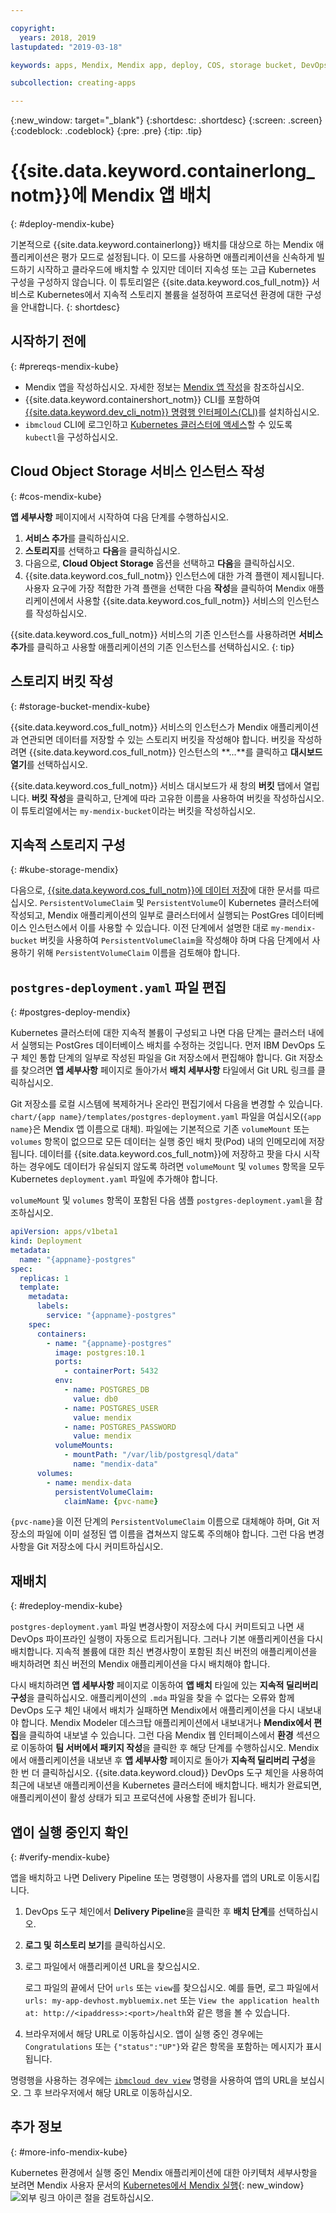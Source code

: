 ```yaml
---

copyright:
  years: 2018, 2019
lastupdated: "2019-03-18"

keywords: apps, Mendix, Mendix app, deploy, COS, storage bucket, DevOps toolchain

subcollection: creating-apps

---
```


{:new_window: target="_blank"}
{:shortdesc: .shortdesc}
{:screen: .screen}
{:codeblock: .codeblock}
{:pre: .pre}
{:tip: .tip}

# {{site.data.keyword.containerlong_notm}}에 Mendix 앱 배치
{: #deploy-mendix-kube}

기본적으로 {{site.data.keyword.containerlong}} 배치를 대상으로 하는 Mendix 애플리케이션은 평가 모드로 설정됩니다. 이 모드를 사용하면 애플리케이션을 신속하게 빌드하기 시작하고 클라우드에 배치할 수 있지만 데이터 지속성 또는 고급 Kubernetes 구성을 구성하지 않습니다. 이 튜토리얼은 {{site.data.keyword.cos_full_notm}} 서비스로 Kubernetes에서 지속적 스토리지 볼륨을 설정하여 프로덕션 환경에 대한 구성을 안내합니다.
{: shortdesc}

## 시작하기 전에
{: #prereqs-mendix-kube}

* Mendix 앱을 작성하십시오. 자세한 정보는 [Mendix 앱 작성](/docs/apps/tutorials?topic=creating-apps-create-mendix)을 참조하십시오.
* {{site.data.keyword.containershort_notm}} CLI를 포함하여 [{{site.data.keyword.dev_cli_notm}} 명령행 인터페이스(CLI)](/docs/cli?topic=cloud-cli-ibmcloud-cli)를 설치하십시오.
* `ibmcloud` CLI에 로그인하고 [Kubernetes 클러스터에 액세스](/docs/containers?topic=containers-cs_cluster_tutorial#cs_cluster_tutorial_lesson3)할 수 있도록 `kubectl`을 구성하십시오.

## Cloud Object Storage 서비스 인스턴스 작성
{: #cos-mendix-kube}

**앱 세부사항** 페이지에서 시작하여 다음 단계를 수행하십시오.
1. **서비스 추가**를 클릭하십시오.
2. **스토리지**를 선택하고 **다음**을 클릭하십시오.
3. 다음으로, **Cloud Object Storage** 옵션을 선택하고 **다음**을 클릭하십시오.
4.  {{site.data.keyword.cos_full_notm}} 인스턴스에 대한 가격 플랜이 제시됩니다. 사용자 요구에 가장 적합한 가격 플랜을 선택한 다음 **작성**을 클릭하여 Mendix 애플리케이션에서 사용할 {{site.data.keyword.cos_full_notm}} 서비스의 인스턴스를 작성하십시오.

  {{site.data.keyword.cos_full_notm}} 서비스의 기존 인스턴스를 사용하려면 **서비스 추가**를 클릭하고 사용할 애플리케이션의 기존 인스턴스를 선택하십시오.
  {: tip}

## 스토리지 버킷 작성
{: #storage-bucket-mendix-kube}

{{site.data.keyword.cos_full_notm}} 서비스의 인스턴스가 Mendix 애플리케이션과 연관되면 데이터를 저장할 수 있는 스토리지 버킷을 작성해야 합니다. 버킷을 작성하려면 {{site.data.keyword.cos_full_notm}} 인스턴스의 **...**를 클릭하고 **대시보드 열기**를 선택하십시오.  

{{site.data.keyword.cos_full_notm}} 서비스 대시보드가 새 창의 **버킷** 탭에서 열립니다. **버킷 작성**을 클릭하고, 단계에 따라 고유한 이름을 사용하여 버킷을 작성하십시오. 이 튜토리얼에서는 `my-mendix-bucket`이라는 버킷을 작성하십시오.

## 지속적 스토리지 구성
{: #kube-storage-mendix}

다음으로, [{{site.data.keyword.cos_full_notm}}에 데이터 저장](/docs/containers?topic=containers-object_storage)에 대한 문서를 따르십시오. `PersistentVolumeClaim` 및 `PersistentVolume`이 Kubernetes 클러스터에 작성되고, Mendix 애플리케이션의 일부로 클러스터에서 실행되는 PostGres 데이터베이스 인스턴스에서 이를 사용할 수 있습니다. 이전 단계에서 설명한 대로 `my-mendix-bucket` 버킷을 사용하여 `PersistentVolumeClaim`을 작성해야 하며 다음 단계에서 사용하기 위해 `PersistentVolumeClaim` 이름을 검토해야 합니다.

## `postgres-deployment.yaml` 파일 편집
{: #postgres-deploy-mendix}

Kubernetes 클러스터에 대한 지속적 볼륨이 구성되고 나면 다음 단계는 클러스터 내에서 실행되는 PostGres 데이터베이스 배치를 수정하는 것입니다. 먼저 IBM DevOps 도구 체인 통합 단계의 일부로 작성된 파일을 Git 저장소에서 편집해야 합니다. Git 저장소를 찾으려면 **앱 세부사항** 페이지로 돌아가서 **배치 세부사항** 타일에서 Git URL 링크를 클릭하십시오.

Git 저장소를 로컬 시스템에 복제하거나 온라인 편집기에서 다음을 변경할 수 있습니다. `chart/{app name}/templates/postgres-deployment.yaml` 파일을 여십시오(`{app name}`은 Mendix 앱 이름으로 대체). 파일에는 기본적으로 기존 `volumeMount` 또는 `volumes` 항목이 없으므로 모든 데이터는 실행 중인 배치 팟(Pod) 내의 인메모리에 저장됩니다. 데이터를 {{site.data.keyword.cos_full_notm}}에 저장하고 팟을 다시 시작하는 경우에도 데이터가 유실되지 않도록 하려면 `volumeMount` 및 `volumes` 항목을 모두 Kubernetes `deployment.yaml` 파일에 추가해야 합니다. 

`volumeMount` 및 `volumes` 항목이 포함된 다음 샘플 `postgres-deployment.yaml`을 참조하십시오.  
```yaml
apiVersion: apps/v1beta1
kind: Deployment
metadata:
  name: "{appname}-postgres"
spec:
  replicas: 1
  template:
    metadata:
      labels:
        service: "{appname}-postgres"
    spec:
      containers:
        - name: "{appname}-postgres"
          image: postgres:10.1
          ports:
            - containerPort: 5432
          env:
            - name: POSTGRES_DB
              value: db0
            - name: POSTGRES_USER
              value: mendix
            - name: POSTGRES_PASSWORD
              value: mendix
          volumeMounts:
            - mountPath: "/var/lib/postgresql/data"
              name: "mendix-data"
      volumes:
        - name: mendix-data
          persistentVolumeClaim:
            claimName: {pvc-name}
```

`{pvc-name}`을 이전 단계의 `PersistentVolumeClaim` 이름으로 대체해야 하며, Git 저장소의 파일에 이미 설정된 앱 이름을 겹쳐쓰지 않도록 주의해야 합니다. 그런 다음 변경사항을 Git 저장소에 다시 커미트하십시오.

## 재배치
{: #redeploy-mendix-kube}

`postgres-deployment.yaml` 파일 변경사항이 저장소에 다시 커미트되고 나면 새 DevOps 파이프라인 실행이 자동으로 트리거됩니다. 그러나 기본 애플리케이션을 다시 배치합니다. 지속적 볼륨에 대한 최신 변경사항이 포함된 최신 버전의 애플리케이션을 배치하려면 최신 버전의 Mendix 애플리케이션을 다시 배치해야 합니다.

다시 배치하려면 **앱 세부사항** 페이지로 이동하여 **앱 배치** 타일에 있는 **지속적 딜리버리 구성**을 클릭하십시오. 애플리케이션의 `.mda` 파일을 찾을 수 없다는 오류와 함께 DevOps 도구 체인 내에서 배치가 실패하면 Mendix에서 애플리케이션을 다시 내보내야 합니다. Mendix Modeler 데스크탑 애플리케이션에서 내보내거나 **Mendix에서 편집**을 클릭하여 내보낼 수 있습니다. 그런 다음 Mendix 웹 인터페이스에서 **환경** 섹션으로 이동하여 **팀 서버에서 패키지 작성**을 클릭한 후 해당 단계를 수행하십시오. Mendix에서 애플리케이션을 내보낸 후 **앱 세부사항** 페이지로 돌아가 **지속적 딜리버리 구성**을 한 번 더 클릭하십시오. {{site.data.keyword.cloud}} DevOps 도구 체인을 사용하여 최근에 내보낸 애플리케이션을 Kubernetes 클러스터에 배치합니다. 배치가 완료되면, 애플리케이션이 활성 상태가 되고 프로덕션에 사용할 준비가 됩니다.

## 앱이 실행 중인지 확인
{: #verify-mendix-kube}

앱을 배치하고 나면 Delivery Pipeline 또는 명령행이 사용자를 앱의 URL로 이동시킵니다.

1. DevOps 도구 체인에서 **Delivery Pipeline**을 클릭한 후 **배치 단계**를 선택하십시오.
2. **로그 및 히스토리 보기**를 클릭하십시오.
3. 로그 파일에서 애플리케이션 URL을 찾으십시오.

    로그 파일의 끝에서 단어 `urls` 또는 `view`를 찾으십시오. 예를 들면, 로그 파일에서 `urls: my-app-devhost.mybluemix.net` 또는 `View the application health at: http://<ipaddress>:<port>/health`와 같은 행을 볼 수 있습니다.

4. 브라우저에서 해당 URL로 이동하십시오. 앱이 실행 중인 경우에는 `Congratulations` 또는 `{"status":"UP"}`와 같은 항목을 포함하는 메시지가 표시됩니다.

명령행을 사용하는 경우에는 [`ibmcloud dev view`](/docs/cli/idt?topic=cloud-cli-idt-cli#view) 명령을 사용하여 앱의 URL을 보십시오. 그 후 브라우저에서 해당 URL로 이동하십시오.

## 추가 정보
{: #more-info-mendix-kube}

Kubernetes 환경에서 실행 중인 Mendix 애플리케이션에 대한 아키텍처 세부사항을 보려면 Mendix 사용자 문서의 [Kubernetes에서 Mendix 실행](https://docs.mendix.com/developerportal/deploy/run-mendix-on-kubernetes){: new_window} ![외부 링크 아이콘](../../icons/launch-glyph.svg "외부 링크 아이콘") 절을 검토하십시오.
